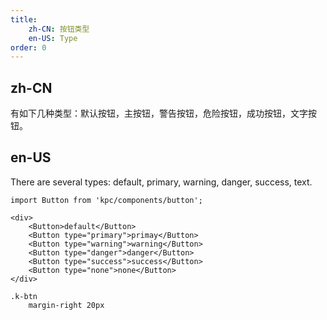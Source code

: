 ```yaml
---
title: 
    zh-CN: 按钮类型
    en-US: Type
order: 0
---
```


## zh-CN

有如下几种类型：默认按钮，主按钮，警告按钮，危险按钮，成功按钮，文字按钮。

## en-US

There are several types: default, primary, warning, danger, success, text.

```vdt
import Button from 'kpc/components/button';

<div>
    <Button>default</Button>
    <Button type="primary">primay</Button>
    <Button type="warning">warning</Button>
    <Button type="danger">danger</Button>
    <Button type="success">success</Button>
    <Button type="none">none</Button>
</div>
```

```styl
.k-btn
    margin-right 20px
```
